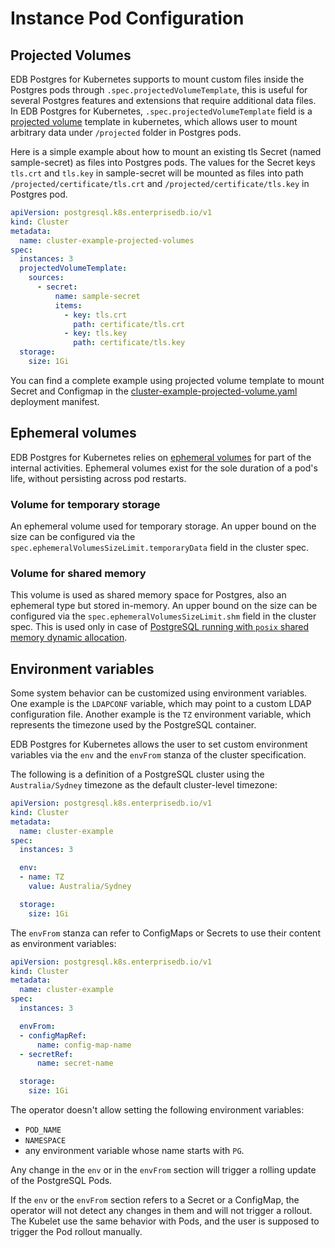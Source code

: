 # Instance Pod Configuration

## Projected Volumes 

EDB Postgres for Kubernetes supports to mount custom files inside the Postgres pods through 
`.spec.projectedVolumeTemplate`, this is useful for several Postgres features and extensions 
that require additional data files. In EDB Postgres for Kubernetes, `.spec.projectedVolumeTemplate` field is a
[projected volume](https://kubernetes.io/docs/concepts/storage/projected-volumes/) template in kubernetes,
which allows user to mount arbitrary data under `/projected` folder in Postgres pods. 

Here is a simple example about how to mount an existing tls Secret (named sample-secret) as files 
into Postgres pods. The values for the Secret keys `tls.crt` and `tls.key` in sample-secret will be mounted 
as files into path `/projected/certificate/tls.crt` and `/projected/certificate/tls.key` in Postgres pod. 

```yaml
apiVersion: postgresql.k8s.enterprisedb.io/v1
kind: Cluster
metadata:
  name: cluster-example-projected-volumes
spec:
  instances: 3
  projectedVolumeTemplate:
    sources:
      - secret:
          name: sample-secret
          items:
            - key: tls.crt
              path: certificate/tls.crt
            - key: tls.key
              path: certificate/tls.key
  storage:
    size: 1Gi
```

You can find a complete example using projected volume template to mount Secret and Configmap in
the [cluster-example-projected-volume.yaml](samples/cluster-example-projected-volume.yaml) deployment manifest.

## Ephemeral volumes

EDB Postgres for Kubernetes relies on [ephemeral volumes](https://kubernetes.io/docs/concepts/storage/ephemeral-volumes/)
for part of the internal activities. Ephemeral volumes exist for the sole duration of
a pod's life, without persisting across pod restarts.

### Volume for temporary storage

An ephemeral volume used for temporary storage. An upper bound on the size can be
configured via the `spec.ephemeralVolumesSizeLimit.temporaryData` field in the cluster
spec.

### Volume for shared memory

This volume is used as shared memory space for Postgres, also an ephemeral type but
stored in-memory. An upper bound on the size can be configured via the
`spec.ephemeralVolumesSizeLimit.shm` field in the cluster spec. This is used only
in case of [PostgreSQL running with `posix` shared memory dynamic allocation](postgresql_conf.md#dynamic-shared-memory-settings).

## Environment variables

Some system behavior can be customized using environment variables. One example is
the `LDAPCONF` variable, which may point to a custom LDAP configuration file. Another
example is the `TZ` environment variable, which represents the timezone used by the
PostgreSQL container.

EDB Postgres for Kubernetes allows the user to set custom environment variables via the `env` and
the `envFrom` stanza of the cluster specification.

The following is a definition of a PostgreSQL cluster using the `Australia/Sydney`
timezone as the default cluster-level timezone:

```yaml
apiVersion: postgresql.k8s.enterprisedb.io/v1
kind: Cluster
metadata:
  name: cluster-example
spec:
  instances: 3

  env:
  - name: TZ
    value: Australia/Sydney

  storage:
    size: 1Gi
```

The `envFrom` stanza can refer to ConfigMaps or Secrets to use their content
as environment variables:

```yaml
apiVersion: postgresql.k8s.enterprisedb.io/v1
kind: Cluster
metadata:
  name: cluster-example
spec:
  instances: 3

  envFrom:
  - configMapRef:
      name: config-map-name
  - secretRef:
      name: secret-name

  storage:
    size: 1Gi
```

The operator doesn't allow setting the following environment variables:

- `POD_NAME`
- `NAMESPACE`
- any environment variable whose name starts with `PG`.

Any change in the `env` or in the `envFrom` section will trigger a rolling
update of the PostgreSQL Pods.

If the `env` or the `envFrom` section refers to a Secret or a ConfigMap, the
operator will not detect any changes in them and will not trigger a rollout.
The Kubelet use the same behavior with Pods, and the user is supposed to
trigger the Pod rollout manually.
